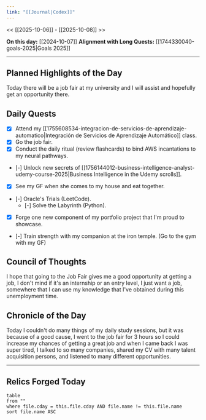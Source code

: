 ```yaml
---
link: "[[Journal|Codex]]"
---
```

<< [[2025-10-06]] - [[2025-10-08]] >>

**On this day:** [[2024-10-07]]
**Alignment with Long Quests:** [[1744330040-goals-2025|Goals 2025]]

---
## Planned Highlights of the Day
Today there will be a job fair at my university and I will assist and hopefully get an opportunity there.

## Daily Quests
- [x] Attend my [[1755608534-integracion-de-servicios-de-aprendizaje-automatico|Integración de Servicios de Aprendizaje Automático]] class.
- [x] Go the job fair.
- [x] Conduct the daily ritual (review flashcards) to bind AWS incantations to my neural pathways.
- [-] Unlock new secrets of [[1756144012-business-intelligence-analyst-udemy-course-2025|Business Intelligence in the Udemy scrolls]].
- [x] See my GF when she comes to my house and eat together.
- [-] Oracle's Trials (LeetCode).
	- [-] Solve the Labyrinth (Python).
- [x] Forge one new component of my portfolio project that I'm proud to showcase.
- [-] Train strength with my companion at the iron temple. (Go to the gym with my GF)

## Council of Thoughts
I hope that going to the Job Fair gives me a good opportunity at getting a job, I don't mind if it's an internship or an entry level, I just want a job, somewhere that I can use my knowledge that I've obtained during this unemployment time.

## Chronicle of the Day
Today I couldn't do many things of my daily study sessions, but it was because of a good cause, I went to the job fair for 3 hours so I could increase my chances of getting a great job and when I came back I was super tired, I talked to so many companies, shared my CV with many talent acquisition persons, and listened to many different opportunities.


---
## Relics Forged Today
```dataview
table
from ""
where file.cday = this.file.cday AND file.name != this.file.name
sort file.name ASC
```

